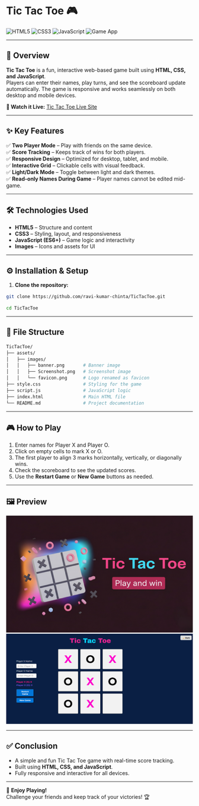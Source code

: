 # Tic Tac Toe 🎮

![HTML5](https://img.shields.io/badge/HTML5-E34F26?style=flat&logo=html5&logoColor=white)
![CSS3](https://img.shields.io/badge/CSS3-1572B6?style=flat&logo=css3&logoColor=white)
![JavaScript](https://img.shields.io/badge/JavaScript-F7DF1E?style=flat&logo=javascript&logoColor=black)
![Game App](https://img.shields.io/badge/TicTacToe-App-4CAF50)

---

## 🚀 Overview
**Tic Tac Toe** is a fun, interactive web-based game built using **HTML, CSS, and JavaScript**.  
Players can enter their names, play turns, and see the scoreboard update automatically. The game is responsive and works seamlessly on both desktop and mobile devices.

**🔗 Watch it Live:** [Tic Tac Toe Live Site](https://ravi-kumar-chinta.github.io/TicTacToe/)

---

## ✨ Key Features
✅ **Two Player Mode** – Play with friends on the same device.  
✅ **Score Tracking** – Keeps track of wins for both players.  
✅ **Responsive Design** – Optimized for desktop, tablet, and mobile.  
✅ **Interactive Grid** – Clickable cells with visual feedback.  
✅ **Light/Dark Mode** – Toggle between light and dark themes.  
✅ **Read-only Names During Game** – Player names cannot be edited mid-game.  

---

## 🛠️ Technologies Used
- **HTML5** – Structure and content  
- **CSS3** – Styling, layout, and responsiveness  
- **JavaScript (ES6+)** – Game logic and interactivity  
- **Images** – Icons and assets for UI  

---

## ⚙️ Installation & Setup
1. **Clone the repository:**
```bash
git clone https://github.com/ravi-kumar-chinta/TicTacToe.git
```
```bash
cd TicTacToe
```
---

## 📂 File Structure
```bash
TicTacToe/
├── assets/
│   ├── images/
│   │   ├── banner.png       # Banner image
│   │   ├── Screenshot.png   # Screenshot image
│   │   └── favicon.png      # Logo renamed as favicon
├── style.css                # Styling for the game
├── script.js                # JavaScript logic
├── index.html               # Main HTML file
└── README.md                # Project documentation


```
---

## 🎮 How to Play
1. Enter names for Player X and Player O.  
2. Click on empty cells to mark X or O.  
3. The first player to align 3 marks horizontally, vertically, or diagonally wins.  
4. Check the scoreboard to see the updated scores.  
5. Use the **Restart Game** or **New Game** buttons as needed.  
---

## 🖼️ Preview
![Game banner](assets/images/banner.png)  
![Game Preview](assets/images/Screenshot.png)  

---

## ✅ Conclusion
- A simple and fun Tic Tac Toe game with real-time score tracking.  
- Built using **HTML, CSS, and JavaScript**.  
- Fully responsive and interactive for all devices.  
---
🎉 **Enjoy Playing!**  
Challenge your friends and keep track of your victories! 🏆  
